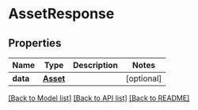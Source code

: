 # AssetResponse

## Properties
Name | Type | Description | Notes
------------ | ------------- | ------------- | -------------
**data** | [**Asset**](.md) |  | [optional] 

[[Back to Model list]](../README.md#documentation-for-models) [[Back to API list]](../README.md#documentation-for-api-endpoints) [[Back to README]](../README.md)


